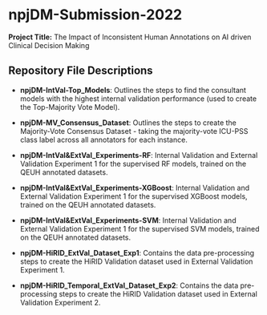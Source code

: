 # npjDM-Submission-2022

**Project Title:** The Impact of Inconsistent Human Annotations on AI driven Clinical Decision Making

## Repository File Descriptions

- **npjDM-IntVal-Top_Models**: Outlines the steps to find the consultant models with the highest internal validation performance (used to create the Top-Majority Vote Model).
- **npjDM-MV_Consensus_Dataset**: Outlines the steps to create the Majority-Vote Consensus Dataset - taking the majority-vote ICU-PSS class label across all annotators for each instance.
- **npjDM-IntVal&ExtVal_Experiments-RF**: Internal Validation and External Validation Experiment 1 for the supervised RF models, trained on the QEUH annotated datasets.
- **npjDM-IntVal&ExtVal_Experiments-XGBoost**: Internal Validation and External Validation Experiment 1 for the supervised XGBoost models, trained on the QEUH annotated datasets.
- **npjDM-IntVal&ExtVal_Experiments-SVM**: Internal Validation and External Validation Experiment 1 for the supervised SVM models, trained on the QEUH annotated datasets.

- **npjDM-HiRID_ExtVal_Dataset_Exp1**: Contains the data pre-processing steps to create the HiRID Validation dataset used in External Validation Experiment 1.
- **npjDM-HiRID_Temporal_ExtVal_Dataset_Exp2**: Contains the data pre-processing steps to create the HiRID Validation dataset used in External Validation Experiment 2.
